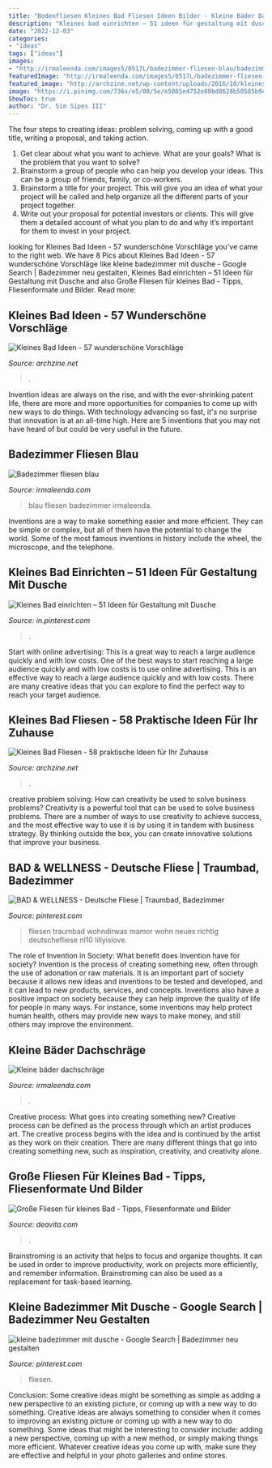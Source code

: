 ```yaml
---
title: "Bodenfliesen Kleines Bad Fliesen Ideen Bilder - Kleine Bäder Dachschräge"
description: "Kleines bad einrichten – 51 ideen für gestaltung mit dusche"
date: "2022-12-03"
categories:
- "ideas"
tags: ["ideas"]
images:
- "http://irmaleenda.com/images5/0517L/badezimmer-fliesen-blau/badezimmer-fliesen-blau-42_4.jpg"
featuredImage: "http://irmaleenda.com/images5/0517L/badezimmer-fliesen-blau/badezimmer-fliesen-blau-42_4.jpg"
featured_image: "http://archzine.net/wp-content/uploads/2016/10/kleines-bad-fliesen-naturstein-optik.jpg"
image: "https://i.pinimg.com/736x/e5/08/5e/e5085e4752e80bd8628b50585b9c4875.jpg"
ShowToc: true
author: "Dr. Sim Sipes III"
---
```



The four steps to creating ideas: problem solving, coming up with a good title, writing a proposal, and taking action.
1. Get clear about what you want to achieve. What are your goals? What is the problem that you want to solve? 
2. Brainstorm a group of people who can help you develop your ideas. This can be a group of friends, family, or co-workers. 
3. Brainstorm a title for your project. This will give you an idea of what your project will be called and help organize all the different parts of your project together. 
4. Write out your proposal for potential investors or clients. This will give them a detailed account of what you plan to do and why it’s important for them to invest in your project.

	

		
looking for Kleines Bad Ideen - 57 wunderschöne Vorschläge you've came to the right web. We have 8 Pics about Kleines Bad Ideen - 57 wunderschöne Vorschläge like kleine badezimmer mit dusche - Google Search | Badezimmer neu gestalten, Kleines Bad einrichten – 51 Ideen für Gestaltung mit Dusche and also Große Fliesen für kleines Bad - Tipps, Fliesenformate und Bilder. Read more:
		
    
## Kleines Bad Ideen - 57 Wunderschöne Vorschläge

<img loading=lazy src="http://archzine.net/wp-content/uploads/2014/05/badideen-kleine-bäder.jpg" onerror="this.onerror=null;this.src='https://tse4.mm.bing.net/th?id=OIP.iBUelU34dTFQSbcYMM8k6gHaLG&amp;pid=15.1';" alt="Kleines Bad Ideen - 57 wunderschöne Vorschläge">

_Source: archzine.net_

>. 

	

Invention ideas are always on the rise, and with the ever-shrinking patent life, there are more and more opportunities for companies to come up with new ways to do things. With technology advancing so fast, it's no surprise that innovation is at an all-time high. Here are 5 inventions that you may not have heard of but could be very useful in the future.

    
## Badezimmer Fliesen Blau

<img loading=lazy src="http://irmaleenda.com/images5/0517L/badezimmer-fliesen-blau/badezimmer-fliesen-blau-42_4.jpg" onerror="this.onerror=null;this.src='https://tse2.mm.bing.net/th?id=OIP.9hLttMYh-MMbzufFfG5OMQHaEq&amp;pid=15.1';" alt="Badezimmer fliesen blau">

_Source: irmaleenda.com_

>blau fliesen badezimmer irmaleenda. 

	

Inventions are a way to make something easier and more efficient. They can be simple or complex, but all of them have the potential to change the world. Some of the most famous inventions in history include the wheel, the microscope, and the telephone.

    
## Kleines Bad Einrichten – 51 Ideen Für Gestaltung Mit Dusche

<img loading=lazy src="https://i.pinimg.com/736x/e5/08/5e/e5085e4752e80bd8628b50585b9c4875.jpg" onerror="this.onerror=null;this.src='https://tse2.mm.bing.net/th?id=OIP.ZsPvZ-Ez_3xNwybOkPt3uwHaJ4&amp;pid=15.1';" alt="Kleines Bad einrichten – 51 Ideen für Gestaltung mit Dusche">

_Source: in.pinterest.com_

>. 

	

Start with online advertising: This is a great way to reach a large audience quickly and with low costs.
One of the best ways to start reaching a large audience quickly and with low costs is to use online advertising. This is an effective way to reach a large audience quickly and with low costs. There are many creative ideas that you can explore to find the perfect way to reach your target audience.

    
## Kleines Bad Fliesen - 58 Praktische Ideen Für Ihr Zuhause

<img loading=lazy src="http://archzine.net/wp-content/uploads/2016/10/kleines-bad-fliesen-naturstein-optik.jpg" onerror="this.onerror=null;this.src='https://tse3.mm.bing.net/th?id=OIP.IrEH-3OMoFmZb51mNwd5iwHaJ3&amp;pid=15.1';" alt="Kleines Bad Fliesen - 58 praktische Ideen für Ihr Zuhause">

_Source: archzine.net_

>. 

	

creative problem solving: How can creativity be used to solve business problems?
Creativity is a powerful tool that can be used to solve business problems. There are a number of ways to use creativity to achieve success, and the most effective way to use it is by using it in tandem with business strategy. By thinking outside the box, you can create innovative solutions that improve your business.

    
## BAD &amp; WELLNESS - Deutsche Fliese | Traumbad, Badezimmer

<img loading=lazy src="https://i.pinimg.com/736x/96/3d/b5/963db52c71ae369cd3102faa637e59ad.jpg" onerror="this.onerror=null;this.src='https://tse2.mm.bing.net/th?id=OIP.3Ugp_VJd52DUTwGP_VYbVwHaFP&amp;pid=15.1';" alt="BAD &amp; WELLNESS - Deutsche Fliese | Traumbad, Badezimmer">

_Source: pinterest.com_

>fliesen traumbad wohndirwas mamor wohn neues richtig deutschefliese nl10 lillyislove. 

	

The role of Invention in Society: What benefit does Invention have for society?
Invention is the process of creating something new, often through the use of adonation or raw materials. It is an important part of society because it allows new ideas and inventions to be tested and developed, and it can lead to new products, services, and concepts. Inventions also have a positive impact on society because they can help improve the quality of life for people in many ways. For instance, some inventions may help protect human health, others may provide new ways to make money, and still others may improve the environment.

    
## Kleine Bäder Dachschräge

<img loading=lazy src="http://irmaleenda.com/images5/0518/kleine-bder-dachschrge/kleine-bder-dachschrge-68_16.jpg" onerror="this.onerror=null;this.src='https://tse2.mm.bing.net/th?id=OIP.pYoixeLz9mxow5j5KF-uOAHaK8&amp;pid=15.1';" alt="Kleine bäder dachschräge">

_Source: irmaleenda.com_

>. 

	

Creative process: What goes into creating something new?
Creative process can be defined as the process through which an artist produces art. The creative process begins with the idea and is continued by the artist as they work on their creation. There are many different things that go into creating something new, such as inspiration, creativity, and creativity alone.

    
## Große Fliesen Für Kleines Bad - Tipps, Fliesenformate Und Bilder

<img loading=lazy src="https://deavita.com/wp-content/uploads/2016/05/grosse-fliesen-kleines-bad-grau-taupe-dusche-glastür.jpg" onerror="this.onerror=null;this.src='https://tse2.mm.bing.net/th?id=OIP.v-IjRf4df1hIPKatJyXf7QHaJS&amp;pid=15.1';" alt="Große Fliesen für kleines Bad - Tipps, Fliesenformate und Bilder">

_Source: deavita.com_

>. 

	

Brainstroming is an activity that helps to focus and organize thoughts. It can be used in order to improve productivity, work on projects more efficiently, and remember information. Brainstroming can also be used as a replacement for task-based learning.

    
## Kleine Badezimmer Mit Dusche - Google Search | Badezimmer Neu Gestalten

<img loading=lazy src="https://i.pinimg.com/736x/b7/91/9e/b7919e7cf66732262679b4042c591ee9--in-bathroom-small-bathrooms.jpg" onerror="this.onerror=null;this.src='https://tse1.mm.bing.net/th?id=OIP.X0Yj9NLo0AQCmRgckWxqVgHaLb&amp;pid=15.1';" alt="kleine badezimmer mit dusche - Google Search | Badezimmer neu gestalten">

_Source: pinterest.com_

>fliesen. 

	

Conclusion: Some creative ideas might be something as simple as adding a new perspective to an existing picture, or coming up with a new way to do something.
Creative ideas are always something to consider when it comes to improving an existing picture or coming up with a new way to do something. Some ideas that might be interesting to consider include: adding a new perspective, coming up with a new method, or simply making things more efficient. Whatever creative ideas you come up with, make sure they are effective and helpful in your photo galleries and online stores.

